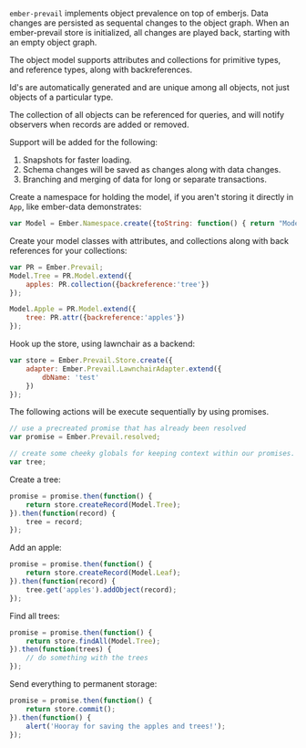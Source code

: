 ``ember-prevail`` implements object prevalence on top of emberjs. Data changes are persisted as sequental changes to the object graph. When an ember-prevail store is initialized, all changes are played back, starting with an empty object graph.

The object model supports attributes and collections for primitive types, and reference types, along with backreferences.

Id's are automatically generated and are unique among all objects, not just objects of a particular type.

The collection of all objects can be referenced for queries, and will notify observers when records are added or removed.

Support will be added for the following:

1. Snapshots for faster loading.
2. Schema changes will be saved as changes along with data changes.
3. Branching and merging of data for long or separate transactions.

Create a namespace for holding the model, if you aren't storing it directly in ``App``, like ember-data demonstrates:

```javascript
var Model = Ember.Namespace.create({toString: function() { return "Model"; }});
```

Create your model classes with attributes, and collections along with back references for your collections:

```javascript
var PR = Ember.Prevail;
Model.Tree = PR.Model.extend({
    apples: PR.collection({backreference:'tree'})
});

Model.Apple = PR.Model.extend({
    tree: PR.attr({backreference:'apples'})
});
```

Hook up the store, using lawnchair as a backend:

```javascript
var store = Ember.Prevail.Store.create({
    adapter: Ember.Prevail.LawnchairAdapter.extend({
        dbName: 'test'
    })
});
```

The following actions will be execute sequentially by using promises.

```javascript
// use a precreated promise that has already been resolved
var promise = Ember.Prevail.resolved; 

// create some cheeky globals for keeping context within our promises.
var tree;
```

Create a tree:

```javascript
promise = promise.then(function() {
    return store.createRecord(Model.Tree);
}).then(function(record) { 
    tree = record;
});
```

Add an apple:

```javascript
promise = promise.then(function() {
    return store.createRecord(Model.Leaf);
}).then(function(record) {
    tree.get('apples').addObject(record);
});
```

Find all trees:

```javascript
promise = promise.then(function() {
    return store.findAll(Model.Tree);
}).then(function(trees) {
    // do something with the trees
});
```

Send everything to permanent storage:

```javascript
promise = promise.then(function() {
    return store.commit();
}).then(function() {
    alert('Hooray for saving the apples and trees!');
});
```



